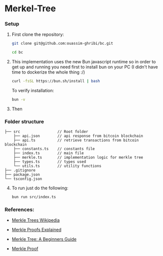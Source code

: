 # Merkel-Tree

### Setup

1. First clone the repository:

   ```bash
   git clone git@github.com:ouassim-ghribi/bc.git

   cd bc
   ```

2. This implementation uses the new Bun javascript runtime so in order to get up and running you need first to install bun on your PC (I didn't have time to dockerize the whole thing :/)

   ```bash
   curl -fsSL https://bun.sh/install | bash
   ```

   To verify installation:

   ```bash
   bun -v
   ```

3. Then

### Folder structure

    ├── src                 // Root folder
        ├── api.json        // api response from bitcoin blockchain
        ├── api.ts          // retrieve transactions from bitcoin blockchain
        ├── constants.ts    // constants file
        ├── index.ts        // main file
        ├── merkle.ts       // implementation logic for merkle tree
        ├── types.ts        // types used
        └── utils.ts        // utility functions
    ├── .gitignore
    ├── package.json
    └── tsconfig.json

4. To run just do the following:

   ```bash
   bun run src/index.ts
   ```

### References:

- [Merkle Trees Wikipedia](https://en.wikipedia.org/wiki/Merkle_tree)
- [Merkle Proofs Explained](https://medium.com/crypto-0-nite/merkle-proofs-explained-6dd429623dc5)
- [Merkle Tree: A Beginners Guide](https://kba.ai/merkle-tree-a-beginners-guide/)

- [Merkle Proof](https://computersciencewiki.org/index.php/Merkle_proof)
